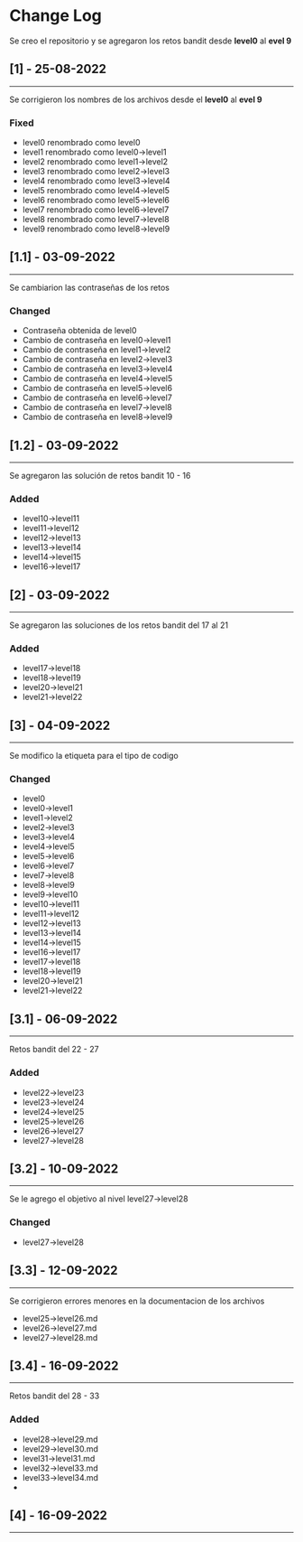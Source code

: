 # Change Log
Se creo el repositorio y se agregaron los retos bandit desde **level0** al **evel 9**

## [1] - 25-08-2022

___

Se corrigieron los nombres de los archivos desde el **level0** al **evel 9** 

### Fixed
- level0 renombrado como level0
- level1 renombrado como level0->level1
- level2 renombrado como level1->level2
- level3 renombrado como level2->level3
- level4 renombrado como level3->level4
- level5 renombrado como level4->level5
- level6 renombrado como level5->level6
- level7 renombrado como level6->level7
- level8 renombrado como level7->level8
- level9 renombrado como level8->level9

## [1.1] - 03-09-2022
___

Se cambiarion las contraseñas de los retos

### Changed
- Contraseña obtenida de level0
- Cambio de contraseña en level0->level1
- Cambio de contraseña en level1->level2
- Cambio de contraseña en level2->level3
- Cambio de contraseña en level3->level4
- Cambio de contraseña en level4->level5
- Cambio de contraseña en level5->level6
- Cambio de contraseña en level6->level7
- Cambio de contraseña en level7->level8
- Cambio de contraseña en level8->level9

## [1.2] - 03-09-2022
---
Se agregaron las solución de retos bandit 10 - 16

### Added
- level10->level11
- level11->level12
- level12->level13
- level13->level14
- level14->level15
- level16->level17

## [2] - 03-09-2022
---
Se agregaron las soluciones de los retos bandit del 17 al 21

### Added
- level17->level18
- level18->level19
- level20->level21
- level21->level22

## [3] - 04-09-2022
---
Se modifico la etiqueta para el tipo de codigo

### Changed
- level0
- level0->level1
- level1->level2
- level2->level3
- level3->level4
- level4->level5
- level5->level6
- level6->level7
- level7->level8
- level8->level9
- level9->level10
- level10->level11
- level11->level12
- level12->level13
- level13->level14
- level14->level15
- level16->level17
- level17->level18
- level18->level19
- level20->level21
- level21->level22

## [3.1] - 06-09-2022
---
Retos bandit del 22 - 27

### Added
- level22->level23
- level23->level24
- level24->level25
- level25->level26
- level26->level27
- level27->level28
 
## [3.2] - 10-09-2022
---
Se le agrego el objetivo al nivel level27->level28

### Changed
- level27->level28

## [3.3] - 12-09-2022
---
Se corrigieron errores menores en la documentacion de los archivos 
- level25->level26.md
- level26->level27.md
- level27->level28.md

## [3.4] - 16-09-2022
---
Retos bandit del 28 - 33

### Added
- level28->level29.md
- level29->level30.md
- level31->level31.md
- level32->level33.md
- level33->level34.md
- 
## [4] - 16-09-2022
---